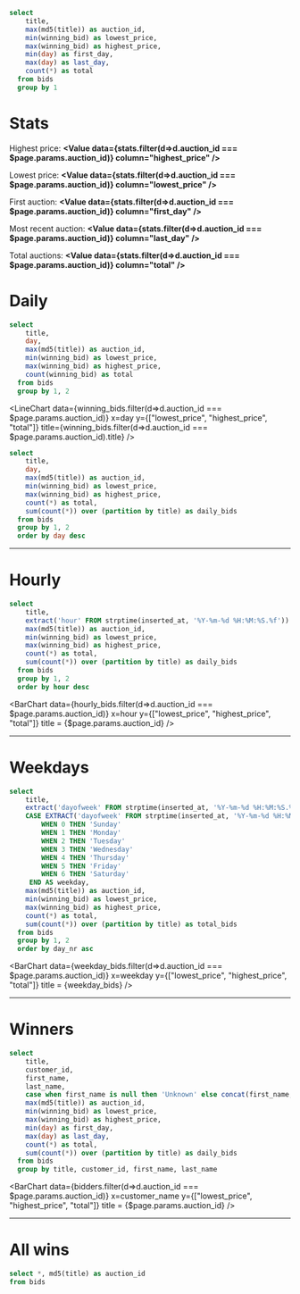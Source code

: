 ```sql stats
select
    title,
    max(md5(title)) as auction_id,
    min(winning_bid) as lowest_price,
    max(winning_bid) as highest_price,
    min(day) as first_day,
    max(day) as last_day,
    count(*) as total
  from bids
  group by 1
```
# Stats

Highest price: <b><Value data={stats.filter(d=>d.auction_id === $page.params.auction_id)} column="highest_price" /></b>

Lowest price: <b><Value data={stats.filter(d=>d.auction_id === $page.params.auction_id)} column="lowest_price" /></b>

First auction: <b><Value data={stats.filter(d=>d.auction_id === $page.params.auction_id)} column="first_day" /></b>

Most recent auction: <b><Value data={stats.filter(d=>d.auction_id === $page.params.auction_id)} column="last_day" /></b>

Total auctions: <b><Value data={stats.filter(d=>d.auction_id === $page.params.auction_id)} column="total" /></b>

# Daily

```sql winning_bids
select
    title,
    day,
    max(md5(title)) as auction_id,
    min(winning_bid) as lowest_price,
    max(winning_bid) as highest_price,
    count(winning_bid) as total
  from bids
  group by 1, 2
```

<LineChart
  data={winning_bids.filter(d=>d.auction_id === $page.params.auction_id)}
  x=day
  y={["lowest_price", "highest_price", "total"]}
  title={winning_bids.filter(d=>d.auction_id === $page.params.auction_id).title}
/>

```sql daily_bids
select
    title,
    day,
    max(md5(title)) as auction_id,
    min(winning_bid) as lowest_price,
    max(winning_bid) as highest_price,
    count(*) as total,
    sum(count(*)) over (partition by title) as daily_bids
  from bids
  group by 1, 2
  order by day desc
```

<DataTable 
  data="{daily_bids.filter(d=>d.auction_id === $page.params.auction_id)}"
  search="true"
  sortable="true"
/>

---

# Hourly

```sql hourly_bids
select
    title,
    extract('hour' FROM strptime(inserted_at, '%Y-%m-%d %H:%M:%S.%f')) as hour,
    max(md5(title)) as auction_id,
    min(winning_bid) as lowest_price,
    max(winning_bid) as highest_price,
    count(*) as total,
    sum(count(*)) over (partition by title) as daily_bids
  from bids
  group by 1, 2
  order by hour desc
```

<BarChart
  data={hourly_bids.filter(d=>d.auction_id === $page.params.auction_id)}
  x=hour
  y={["lowest_price", "highest_price", "total"]}
  title = {$page.params.auction_id}
/>

<DataTable 
  data="{hourly_bids.filter(d=>d.auction_id === $page.params.auction_id)}"
  search="true"
  sortable="true"
/>

---

# Weekdays

```sql weekday_bids
select
    title,
    extract('dayofweek' FROM strptime(inserted_at, '%Y-%m-%d %H:%M:%S.%f')) as day_nr,
    CASE EXTRACT('dayofweek' FROM strptime(inserted_at, '%Y-%m-%d %H:%M:%S.%f'))
        WHEN 0 THEN 'Sunday'
        WHEN 1 THEN 'Monday'
        WHEN 2 THEN 'Tuesday'
        WHEN 3 THEN 'Wednesday'
        WHEN 4 THEN 'Thursday'
        WHEN 5 THEN 'Friday'
        WHEN 6 THEN 'Saturday'
     END AS weekday,
    max(md5(title)) as auction_id,
    min(winning_bid) as lowest_price,
    max(winning_bid) as highest_price,
    count(*) as total,
    sum(count(*)) over (partition by title) as total_bids
  from bids
  group by 1, 2
  order by day_nr asc
```

<BarChart
  data={weekday_bids.filter(d=>d.auction_id === $page.params.auction_id)}
  x=weekday
  y={["lowest_price", "highest_price", "total"]}
  title = {weekday_bids}
/>

<DataTable 
  data="{weekday_bids.filter(d=>d.auction_id === $page.params.auction_id)}"
  search="true"
  sortable="true"
/>

---

# Winners

```sql bidders
select
    title,
    customer_id,
    first_name,
    last_name,
    case when first_name is null then 'Unknown' else concat(first_name,' ', last_name) end as customer_name,
    max(md5(title)) as auction_id,
    min(winning_bid) as lowest_price,
    max(winning_bid) as highest_price,
    min(day) as first_day,
    max(day) as last_day,
    count(*) as total,
    sum(count(*)) over (partition by title) as daily_bids
  from bids
  group by title, customer_id, first_name, last_name
```

<BarChart
  data={bidders.filter(d=>d.auction_id === $page.params.auction_id)}
  x=customer_name
  y={["lowest_price", "highest_price", "total"]}
  title = {$page.params.auction_id}
/>

<DataTable 
  data="{bidders.filter(d=>d.auction_id === $page.params.auction_id)}"
  search="true"
  sortable="true"
/>

---

# All wins

```sql all_bids
select *, md5(title) as auction_id
from bids
```

<DataTable
  data="{all_bids.filter(d=>d.auction_id === $page.params.auction_id)}"
  search="true"
  sortable="true"
/>

